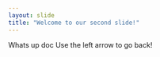 ```yaml
---
layout: slide
title: "Welcome to our second slide!"
---
```

Whats up doc
Use the left arrow to go back!
